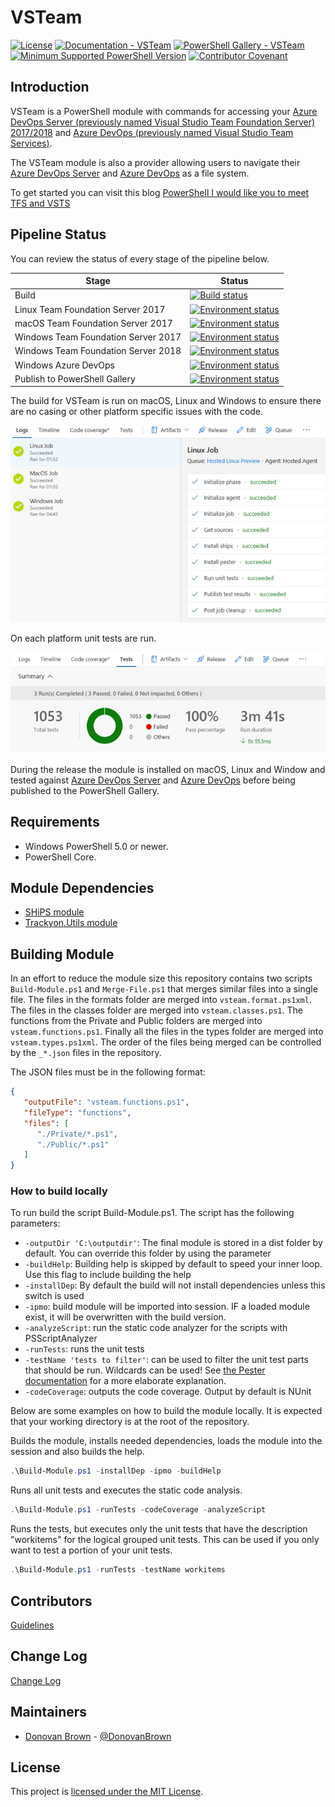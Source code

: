 # VSTeam

[![License](https://img.shields.io/badge/license-MIT-blue.svg)](https://github.com/DarqueWarrior/vsteam/blob/master/LICENSE)
[![Documentation - VSTeam](https://img.shields.io/badge/Documentation-VSTeam-blue.svg)](https://github.com/DarqueWarrior/vsteam/blob/master/docs/readme.md)
[![PowerShell Gallery - VSTeam](https://img.shields.io/badge/PowerShell%20Gallery-VSTeam-blue.svg)](https://www.powershellgallery.com/packages/VSTeam)
[![Minimum Supported PowerShell Version](https://img.shields.io/badge/PowerShell-5.0-blue.svg)](https://github.com/PowerShell/PowerShell)
[![Contributor Covenant](https://img.shields.io/badge/Contributor%20Covenant-v2.0%20adopted-ff69b4.svg)](CODE_OF_CONDUCT.md) 

## Introduction

VSTeam is a PowerShell module with commands for accessing your [Azure DevOps Server (previously named Visual Studio Team Foundation Server) 2017/2018](https://cda.ms/Bf) and [Azure DevOps (previously named Visual Studio Team Services)](https://cda.ms/Bf).

The VSTeam module is also a provider allowing users to navigate their [Azure DevOps Server](https://cda.ms/Bf) and [Azure DevOps](https://cda.ms/Bf) as a file system.

To get started you can visit this blog [PowerShell I would like you to meet TFS and VSTS](http://www.donovanbrown.com/post/PowerShell-I-would-like-you-to-meet-TFS-and-VSTS)

## Pipeline Status

You can review the status of every stage of the pipeline below.

|         Stage                       |             Status           |
|-------------------------------------|------------------------------|
| Build                               | [![Build status](https://loecda.visualstudio.com/Team%20Module/_apis/build/status/CI)](https://loecda.visualstudio.com/Team%20Module/_build/latest?definitionId=52)|
| Linux Team Foundation Server 2017   | [![Environment status](https://loecda.vsrm.visualstudio.com/_apis/public/Release/badge/3e857acd-880f-4056-a46b-1de672ca55cc/1/7)](https://loecda.visualstudio.com/Team%20Module/_releases2?definitionId=1&view=mine&_a=releases) |
| macOS Team Foundation Server 2017   | [![Environment status](https://loecda.vsrm.visualstudio.com/_apis/public/Release/badge/3e857acd-880f-4056-a46b-1de672ca55cc/1/6)](https://loecda.visualstudio.com/Team%20Module/_releases2?definitionId=1&view=mine&_a=releases) |
| Windows Team Foundation Server 2017 | [![Environment status](https://loecda.vsrm.visualstudio.com/_apis/public/Release/badge/3e857acd-880f-4056-a46b-1de672ca55cc/1/2)](https://loecda.visualstudio.com/Team%20Module/_releases2?definitionId=1&view=mine&_a=releases) |
| Windows Team Foundation Server 2018 | [![Environment status](https://loecda.vsrm.visualstudio.com/_apis/public/Release/badge/3e857acd-880f-4056-a46b-1de672ca55cc/1/5)](https://loecda.visualstudio.com/Team%20Module/_releases2?definitionId=1&view=mine&_a=releases) |
| Windows Azure DevOps | [![Environment status](https://loecda.vsrm.visualstudio.com/_apis/public/Release/badge/3e857acd-880f-4056-a46b-1de672ca55cc/1/4)](https://loecda.visualstudio.com/Team%20Module/_releases2?definitionId=1&view=mine&_a=releases) |
| Publish to PowerShell Gallery       | [![Environment status](https://loecda.vsrm.visualstudio.com/_apis/public/Release/badge/3e857acd-880f-4056-a46b-1de672ca55cc/1/1)](https://loecda.visualstudio.com/Team%20Module/_releases2?definitionId=1&view=mine&_a=releases) |

The build for VSTeam is run on macOS, Linux and Windows to ensure there are no casing or other platform specific issues with the code.

![Build](.github/images/build.png)

 On each platform unit tests are run.

 ![Unit Tests](.github/images/unittests.png)

During the release the module is installed on macOS, Linux and Window and tested against [Azure DevOps Server](https://cda.ms/Bf) and [Azure DevOps](https://cda.ms/Bf) before being published to the PowerShell Gallery.

## Requirements

- Windows PowerShell 5.0 or newer.
- PowerShell Core.

## Module Dependencies

- [SHiPS module](https://www.powershellgallery.com/packages/SHiPS/)
- [Trackyon.Utils module](https://www.powershellgallery.com/packages/Trackyon.Utils)

## Building Module

In an effort to reduce the module size this repository contains two scripts `Build-Module.ps1` and `Merge-File.ps1` that merges similar files into a single file. The files in the formats folder are merged into `vsteam.format.ps1xml`. The files in the classes folder are merged into `vsteam.classes.ps1`. The functions from the Private and Public folders are merged into `vsteam.functions.ps1`. Finally all the files in the types folder are merged into `vsteam.types.ps1xml`. The order of the files being merged can be controlled by the `_*.json` files in the repository.

The JSON files must be in the following format:

```JSON
{
   "outputFile": "vsteam.functions.ps1",
   "fileType": "functions",
   "files": [
      "./Private/*.ps1",
      "./Public/*.ps1"
   ]
}
```

### How to build locally

To run build the script Build-Module.ps1. The script has the following parameters:

* `-outputDir 'C:\outputdir'`: The final module is stored in a dist folder by default. You can override this folder by using the parameter
* `-buildHelp`: Building help is skipped by default to speed your inner loop. Use this flag to include building the help
* `-installDep`: By default the build will not install dependencies unless this switch is used
* `-ipmo`: build module will be imported into session. IF a loaded module exist, it will be overwritten with the build version.
* `-analyzeScript`: run the static code analyzer for the scripts with PSScriptAnalyzer
* `-runTests`: runs the unit tests
* `-testName 'tests to filter'`: can be used to filter the unit test parts that should be run. Wildcards can be used! See [the Pester documentation](https://github.com/pester/Pester/wiki/Invoke%E2%80%90Pester#testname-alias-name) for a more elaborate explanation.
* `-codeCoverage`: outputs the code coverage. Output by default is NUnit

Below are some examples on how to build the module locally. It is expected that your working directory is at the root of the repository.

Builds the module, installs needed dependencies, loads the module into the session and also builds the help.
```PowerShell
.\Build-Module.ps1 -installDep -ipmo -buildHelp
```

Runs all unit tests and executes the static code analysis.
```PowerShell
.\Build-Module.ps1 -runTests -codeCoverage -analyzeScript
```

Runs the tests, but executes only the unit tests that have the description "workitems" for the logical grouped unit tests. This can be used if you only want to test a portion of your unit tests.
```PowerShell
.\Build-Module.ps1 -runTests -testName workitems
```



## Contributors

[Guidelines](.github/CONTRIBUTING.md)

## Change Log

[Change Log](CHANGELOG.md)

## Maintainers

- [Donovan Brown](https://github.com/darquewarrior) - [@DonovanBrown](https://twitter.com/DonovanBrown)

## License

This project is [licensed under the MIT License](LICENSE).
